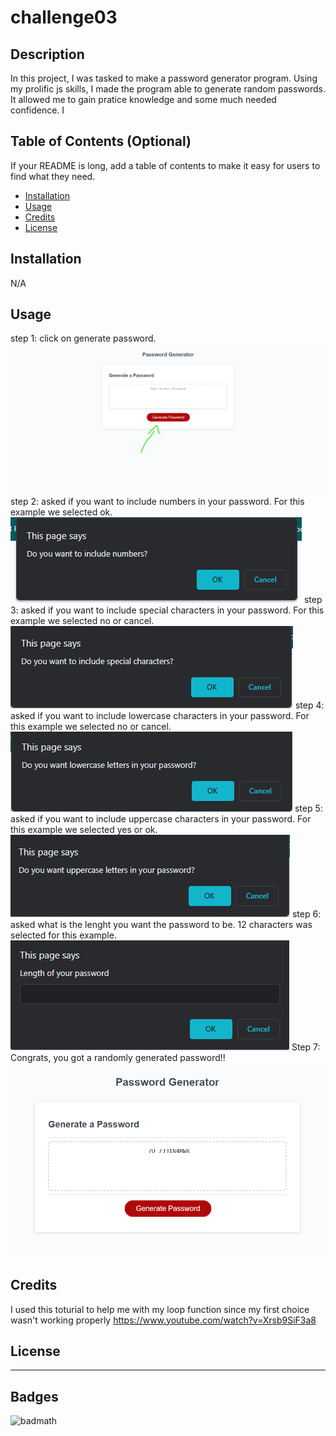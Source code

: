 # challenge03

## Description
In this project, I was tasked to make a password generator program. Using my prolific js skills, I made the program able to generate random passwords.
It allowed me to gain pratice knowledge and some much needed confidence.  I


## Table of Contents (Optional)

If your README is long, add a table of contents to make it easy for users to find what they need.

- [Installation](#installation)
- [Usage](#usage)
- [Credits](#credits)
- [License](#license)

## Installation

N/A

## Usage


step 1: click on generate password.
![alt text](assets/images/step-1.png)
step 2: asked if you want to include numbers in your password. For this example we selected ok.
![alt text](assets/images/step-2.png)
step 3: asked if you want to include special characters in your password. For this example we selected no or cancel.
![alt text](assets/images/step-3.png)
step 4: asked if you want to include lowercase characters in your password. For this example we selected no or cancel.
![alt text](assets/images/step-4.png)
step 5: asked if you want to include uppercase characters in your password. For this example we selected yes or ok.
![alt text](assets/images/step-5.png)
step 6: asked what is the lenght you want the password to be. 12 characters was selected for this example.
![alt text](assets/images/step-6.png)
Step 7: Congrats, you got a randomly generated password!!
![alt text](assets/images/step-7.png)

## Credits

I used this toturial to help me with my loop function since my first choice wasn't working properly
https://www.youtube.com/watch?v=Xrsb9SiF3a8

## License


---



## Badges

![badmath](https://img.shields.io/github/languages/top/nielsenjared/badmath)



